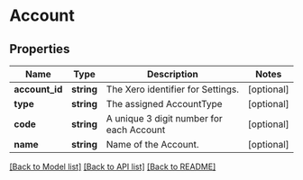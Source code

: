 # Account

## Properties
Name | Type | Description | Notes
------------ | ------------- | ------------- | -------------
**account_id** | **string** | The Xero identifier for Settings. | [optional] 
**type** | **string** | The assigned AccountType | [optional] 
**code** | **string** | A unique 3 digit number for each Account | [optional] 
**name** | **string** | Name of the Account. | [optional] 

[[Back to Model list]](../README.md#documentation-for-models) [[Back to API list]](../README.md#documentation-for-api-endpoints) [[Back to README]](../README.md)


